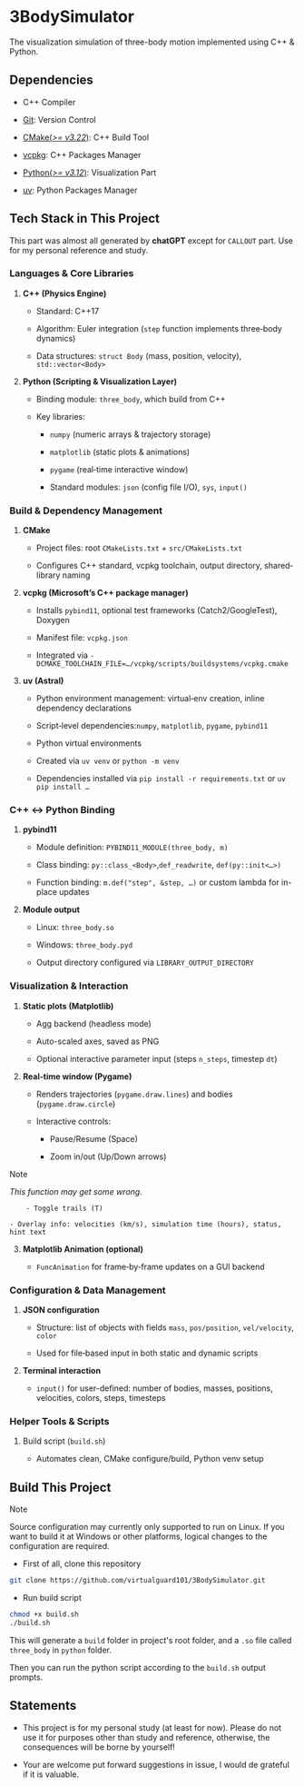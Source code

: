 # 3BodySimulator

The visualization simulation of three-body motion implemented using C++ & Python.

## Dependencies

- C++ Compiler

- [Git](https://git-scm.com/): Version Control

- [CMake(*>= v3.22*)](https://cmake.org/documentation/): C++ Build Tool

- [vcpkg](https://learn.microsoft.com/zh-cn/vcpkg/): C++ Packages Manager

- [Python(*>= v3.12*)](https://www.python.org/): Visualization Part

- [uv](https://docs.astral.sh/uv/): Python Packages Manager

## Tech Stack in This Project

This part was almost all generated by **chatGPT** except for `CALLOUT` part. Use for my personal reference and study.

### Languages & Core Libraries

1. **C++ (Physics Engine)**

    - Standard: C++17

    - Algorithm: Euler integration (`step` function implements three‐body dynamics)

    - Data structures: `struct Body` (mass, position, velocity), `std::vector<Body>`

2. **Python (Scripting & Visualization Layer)**

    - Binding module: `three_body`, which build from C++

    - Key libraries:
        - `numpy` (numeric arrays & trajectory storage)

        - `matplotlib` (static plots & animations)

        - `pygame` (real‐time interactive window)

        - Standard modules: `json` (config file I/O), `sys`, `input()`

### Build & Dependency Management

1. **CMake**

    - Project files: root `CMakeLists.txt` + `src/CMakeLists.txt`

    - Configures C++ standard, vcpkg toolchain, output directory, shared‐library naming

2. **vcpkg (Microsoft’s C++ package manager)**

    - Installs `pybind11`, optional test frameworks (Catch2/GoogleTest), Doxygen

    - Manifest file: `vcpkg.json`

    - Integrated via `-DCMAKE_TOOLCHAIN_FILE=…/vcpkg/scripts/buildsystems/vcpkg.cmake`

3. **uv (Astral)**

    - Python environment management: virtual‐env creation, inline dependency declarations

    - Script‐level dependencies:`numpy`, `matplotlib`, `pygame`, `pybind11`

    - Python virtual environments

    - Created via `uv venv` or `python -m venv`

    - Dependencies installed via `pip install -r requirements.txt` or `uv pip install …`

### C++ ↔ Python Binding
1. **pybind11**

    - Module definition: `PYBIND11_MODULE(three_body, m)`

    - Class binding: `py::class_<Body>`,`def_readwrite`, `def(py::init<…>)`

    - Function binding: `m.def("step", &step, …)` or custom lambda for in-place updates

2. **Module output**

    - Linux: `three_body.so`

    - Windows: `three_body.pyd`

    - Output directory configured via `LIBRARY_OUTPUT_DIRECTORY`

### Visualization & Interaction
1. **Static plots (Matplotlib)**

    - Agg backend (headless mode)

    - Auto-scaled axes, saved as PNG

    - Optional interactive parameter input (steps `n_steps`, timestep `dt`)

2. **Real‐time window (Pygame)**

    - Renders trajectories (`pygame.draw.lines`) and bodies (`pygame.draw.circle`)

    - Interactive controls:

        - Pause/Resume (Space)

        - Zoom in/out (Up/Down arrows)
>[!NOTE]  
>*This function may get some wrong.*

        - Toggle trails (T)

    - Overlay info: velocities (km/s), simulation time (hours), status, hint text

3. **Matplotlib Animation (optional)**

    - `FuncAnimation` for frame‐by‐frame updates on a GUI backend

### Configuration & Data Management
1. **JSON configuration**

    - Structure: list of objects with fields `mass`, `pos/position`, `vel/velocity`, `color`

    - Used for file‐based input in both static and dynamic scripts

2. **Terminal interaction**

    - `input()` for user-defined: number of bodies, masses, positions, velocities, colors, steps, timesteps

### Helper Tools & Scripts
1. Build script (`build.sh`)

    - Automates clean, CMake configure/build, Python venv setup

## Build This Project

>[!NOTE]
>Source configuration may currently only supported to run on Linux. If you want to build it at Windows or other platforms, logical changes to the configuration are required.

- First of all, clone this repository
```bash
git clone https://github.com/virtualguard101/3BodySimulator.git
```

- Run build script
```bash
chmod +x build.sh
./build.sh
```

This will generate a `build` folder in project's root folder, and a `.so` file called `three_body` in `python` folder.

Then you can run the python script according to the `build.sh` output prompts.

## Statements

- This project is for my personal study (at least for now). Please do not use it for purposes other than study and reference, otherwise, the consequences will be borne by yourself!

- Your are welcome put forward suggestions in issue, I would de grateful if it is valuable.
